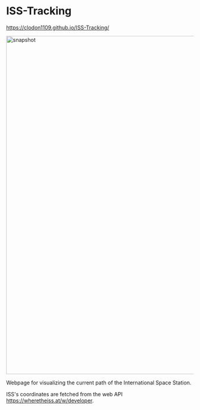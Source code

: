 # ISS-Tracking
 https://clodon1109.github.io/ISS-Tracking/

<img width="907" alt="snapshot" src="https://user-images.githubusercontent.com/104923248/203157589-e12c476a-a628-48e3-8678-95808930bf1d.png">

Webpage for visualizing the current path of the International Space Station. 

ISS's coordinates are fetched from the web API https://wheretheiss.at/w/developer. 
